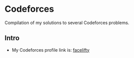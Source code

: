 # Codeforces
Compilation of my solutions to several Codeforces problems.


## Intro
* My Codeforces profile link is: [facelifty](https://codeforces.com/profile/facelifty)